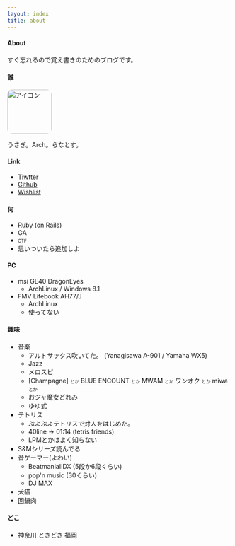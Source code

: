 ```yaml
---
layout: index
title: about
---
```


#### About
すぐ忘れるので覚え書きのためのブログです。

#### 誰

<a href="https://twitter.com/Ranats85"><img align='bottom' src='https://pbs.twimg.com/profile_images/625003062336204800/aT0IGkPy.png' width=100px style="border-radius:10px;-webkit-border-radius:10px;-moz-border-radius:10px" alt='アイコン'></a>

うさぎ。Arch。らなとす。

#### Link
- [Tiwtter](https://twitter.com/Ranats85)
- [Github](https://github.com/Ranats)
- [Wishlist](http://www.amazon.co.jp/registry/wishlist/1YM9QBHU730RY)

#### 何
- Ruby (on Rails)
- GA
- <font size=1em>CTF</font>
- 思いついたら追加しよ

#### PC
- msi GE40 DragonEyes
	- ArchLinux / Windows 8.1
- FMV Lifebook AH77/J
	- ArchLinux
	- 使ってない

#### 趣味
- 音楽
	- アルトサックス吹いてた。
		(Yanagisawa A-901 / Yamaha WX5)
	- Jazz
	- メロスピ
	- [Champagne] <font size=1em>とか</font> BLUE ENCOUNT <font size=1em>とか</font> MWAM <font size=1em>とか</font> ワンオク <font size=1em>とか</font> miwa <font size=1em>とか</font>
	- おジャ魔女どれみ
	- ゆゆ式
- テトリス
	- ぷよぷよテトリスで対人をはじめた。
	- 40line -> 01:14 (tetris friends)
	- LPMとかはよく知らない
- S&Mシリーズ読んでる
- 音ゲーマー(よわい)
	- BeatmaniaIIDX (5段か6段くらい)
	- pop'n music (30くらい)
	- DJ MAX
- 犬猫
- 回鍋肉


#### どこ
- 神奈川 ときどき 福岡

